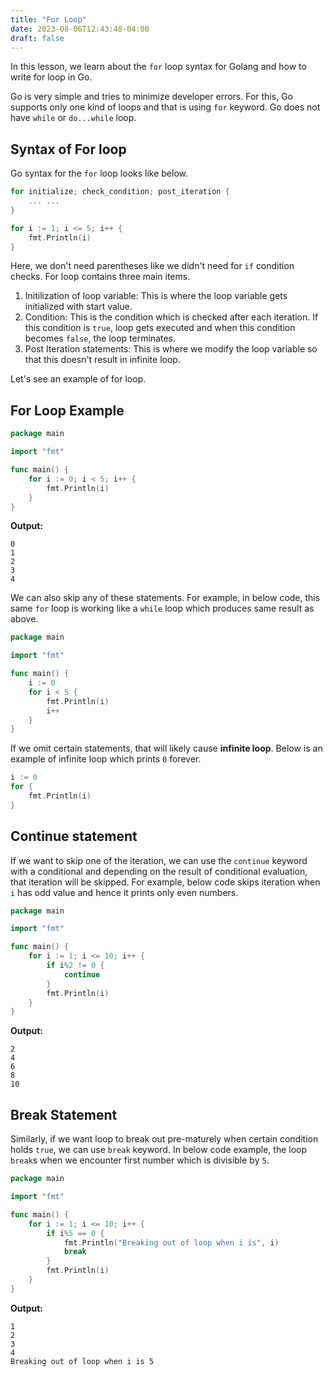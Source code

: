 ```yaml
---
title: "For Loop"
date: 2023-08-06T12:43:48-04:00
draft: false
---
```


In this lesson, we learn about the `for` loop syntax for Golang and how to write for loop in Go.
<!--more-->

Go is very simple and tries to minimize developer errors. For this, Go supports only one kind of loops and that is using `for` keyword. Go does not have `while` or `do...while` loop.

## Syntax of For loop

Go syntax for the `for` loop looks like below.

```go
for initialize; check_condition; post_iteration {
    ... ...
}

for i := 1; i <= 5; i++ {
    fmt.Println(i)
}
```

Here, we don't need parentheses like we didn't need for `if` condition checks. For loop contains three main items. 
1. Initilization of loop variable: This is where the loop variable gets initialized with start value.
2. Condition: This is the condition which is checked after each iteration. If this condition is `true`, loop gets executed and when this condition becomes `false`, the loop terminates.
3. Post Iteration statements: This is where we modify the loop variable so that this doesn't result in infinite loop.

Let's see an example of for loop.

## For Loop Example

```go
package main

import "fmt"

func main() {
	for i := 0; i < 5; i++ {
		fmt.Println(i)
	}
}
```

**Output:**
```output{lineNos=false }
0
1
2
3
4
```


We can also skip any of these statements. For example, in below code, this same `for` loop is working like a `while` loop which produces same result as above.

```go
package main

import "fmt"

func main() {
	i := 0
	for i < 5 {
		fmt.Println(i)
		i++
	}
}
```

If we omit certain statements, that will likely cause **infinite loop**. Below is an example of infinite loop which prints `0` forever.

```go
i := 0
for {
    fmt.Println(i)
}
```

## Continue statement

If we want to skip one of the iteration, we can use the `continue` keyword with a conditional and depending on the result of conditional evaluation, that iteration will be skipped. For example, below code skips iteration when `i` has odd value and hence it prints only even numbers.

```go
package main

import "fmt"

func main() {
	for i := 1; i <= 10; i++ {
		if i%2 != 0 {
			continue
		}
		fmt.Println(i)
	}
}
```

**Output:**
```output{ lineNos=false }
2
4
6
8
10
```

## Break Statement

Similarly, if we want loop to break out pre-maturely when certain condition holds `true`, we can use `break` keyword.
In below code example, the loop `break`s when we encounter first number which is divisible by `5`.

```go
package main

import "fmt"

func main() {
	for i := 1; i <= 10; i++ {
		if i%5 == 0 {
			fmt.Println("Breaking out of loop when i is", i)
			break
		}
		fmt.Println(i)
	}
}
```

**Output:**
```output{ lineNos=false }
1
2
3
4
Breaking out of loop when i is 5
```